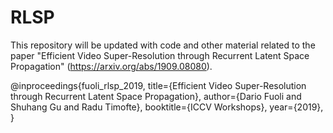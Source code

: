 # RLSP

This repository will be updated with code and other material related to the paper "Efficient Video Super-Resolution through Recurrent Latent Space Propagation" (https://arxiv.org/abs/1909.08080).

@inproceedings{fuoli_rlsp_2019,
title={Efficient Video Super-Resolution through Recurrent Latent Space Propagation},
author={Dario Fuoli and Shuhang Gu and Radu Timofte},
booktitle={ICCV Workshops},
year={2019},
}
